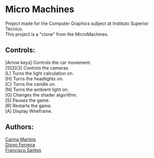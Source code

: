 # Micro Machines
Project made for the Computer Graphics subject at Instituto Superior Técnico.<br />
This project is a "clone" from the MicroMachines.<br />

## Controls:<br />
[Arrow keys] Controls the car movement.<br />
[1][2][3] Controls the cameras.<br />
[L] Turns the light calculation on.<br />
[H] Turns the headlights on.<br />
[C] Turns the candle on.<br />
[N] Turns the ambient light on.<br />
[G] Changes the shader algorithm.<br />
[S] Pauses the game.<br />
[R] Restarts the game.<br />
[A] Display Wireframe.<br />

## Authors:
[Carina Martins](https://github.com/carinamgm)<br />
[Diogo Ferreira](https://github.com/drlferreira)<br />
[Francisco Santos](https://github.com/xxlxpto)<br />
